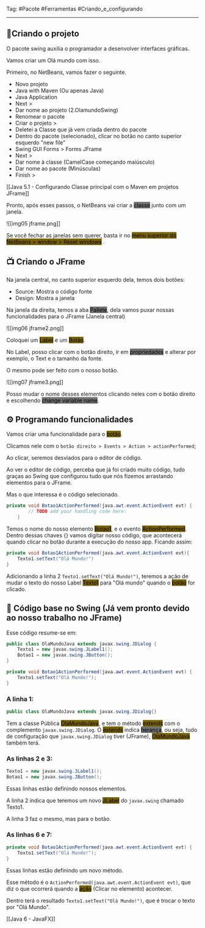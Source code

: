 Tag: #Pacote #Ferramentas #Criando_e_configurando 

---

## 📝Criando o projeto

O pacote swing auxilia o programador a desenvolver interfaces gráficas.

Vamos criar um Olá mundo com isso.

Primeiro, no NetBeans, vamos fazer o seguinte.

- Novo projeto
- Java with Maven (Ou apenas Java)
- Java Application
- Next >
- Dar nome ao projeto (2.OlamundoSwing)
- Renomear o pacote
- Criar o projeto >
- Deletei a Classe que já vem criada dentro do pacote
- Dentro do pacote (selecionado), clicar no botão no canto superior esquerdo "new file"
- Swing GUI Forms > Forms JFrame
- Next >
- Dar nome à classe (CamelCase começando maiúsculo)
- Dar nome ao pacote (Minúsculas)
- Finish >

[[Java 5.1 - Configurando Classe principal com o Maven em projetos JFrame]]

Pronto, após esses passos, o NetBeans vai criar a <mark style="background: #727272;">classe</mark> junto com um janela.

![[img05 jframe.png]]

Se você fechar as janelas sem querer, basta ir no <mark style="background: #7A6300;">menu superior do NetBeans > window > Reset windows</mark> .

## 📺 Criando o JFrame

Na janela central, no canto superior esquerdo dela, temos dois botões:

- Source: Mostra o código fonte
- Design: Mostra a janela

Na janela da direita, temos a aba <mark style="background: #727272;">Pallete</mark>, dela vamos puxar nossas funcionalidades para o JFrame (Janela central)

![[img06 jframe2.png]]

Coloquei um <mark style="background: #7A6300;">Label</mark> e um <mark style="background: #7A6300;">Botão</mark>.

No Label, posso clicar com o botão direito, ir em <mark style="background: #727272;">propriedades</mark> e alterar por exemplo, o Text e o tamanho da fonte.

O mesmo pode ser feito com o nosso botão.

![[img07 jframe3.png]]

Posso mudar o nome desses elementos clicando neles com o botão direito e escolhendo <mark style="background: #727272;">change variable name</mark>.

## ⚙ Programando funcionalidades

Vamos criar uma funcionalidade para o <mark style="background: #7A6300;">botão</mark>.

Clicamos nele com o `botão direito > Events > Action > actionPerformed`;

Ao clicar, seremos desviados para o editor de código.

Ao ver o editor de código, perceba que já foi criado muito código, tudo graças ao Swing que configurou tudo que nós fizemos arrastando elementos para o JFrame.

Mas o que interessa é o código selecionado.

```java
private void Botao1ActionPerformed(java.awt.event.ActionEvent evt) {                           
        // TODO add your handling code here:
    }        
```

Temos o nome do nosso elemento <mark style="background: #7A6300;">Botao1</mark>, e o evento <mark style="background: #7A6300;">ActionPerformed</mark>. Dentro dessas chaves {} vamos digitar nosso código, que acontecerá quando clicar no botão durante a execução do nosso app. Ficando assim:

```java
private void Botao1ActionPerformed(java.awt.event.ActionEvent evt){
	Texto1.setText("Olá Mundo!")
}
```

Adicionando a linha 2 `Texto1.setText("Olá Mundo!")`, teremos a ação de mudar o texto do nosso Label <mark style="background: #7A6300;">Texto1</mark> para "Olá mundo" quando o <mark style="background: #7A6300;">botão</mark> for clicado.

## 🔨 Código base no Swing (Já vem pronto devido ao nosso trabalho no JFrame)

Esse código resume-se em:

```java
public class OlaMundoJava extends javax.swing.JDialog {
	Texto1 = new javax.swing.JLabel1();
	Botao1 = new javax.swing.JButton();
} 

private void Botao1ActionPerformed(java.awt.event.ActionEvent evt) {               
    Texto1.setText("Olá Mundo!");
}                                      
```

### A linha 1:

```java
public class OlaMundoJava extends javax.swing.JDialog{}
```

Tem a classe Pública <mark style="background: #7A6300;">OlaMundoJava</mark>, e tem o método <mark style="background: #7A6300;">extends</mark> com o complemento `javax.swing.JDialog`. O <mark style="background: #7A6300;">extends</mark> indica <mark style="background: #727272;">herança</mark>, ou seja, tudo de configuração que `javax.swing.JDialog` tiver (JFrame), <mark style="background: #7A6300;">OlaMundoJava</mark> também terá.

### As linhas 2 e 3:

```java
Texto1 = new javax.swing.JLabel1();
Botao1 = new javax.swing.JButton();
```

Essas linhas estão definindo nossos elementos.

A linha 2 indica que teremos um novo <mark style="background: #7A6300;">JLabel</mark> do `javax.swing` chamado Texto1.

A linha 3 faz o mesmo, mas para o botão.

### As linhas 6 e 7:

```java
private void Botao1ActionPerformed(java.awt.event.ActionEvent evt) {               
    Texto1.setText("Olá Mundo!");
}              
```

Essas linhas estão definindo um novo método.

Esse método é o `ActionPerformed(java.awt.event.ActionEvent evt)`, que diz o que ocorrerá quando a <mark style="background: #7A6300;">ação</mark> (Clicar no elemento) acontecer.

Dentro terá o resultado `Texto1.setText("Olá Mundo!")`, que é trocar o texto por "Olá Mundo".

[[Java 6 - JavaFX]]